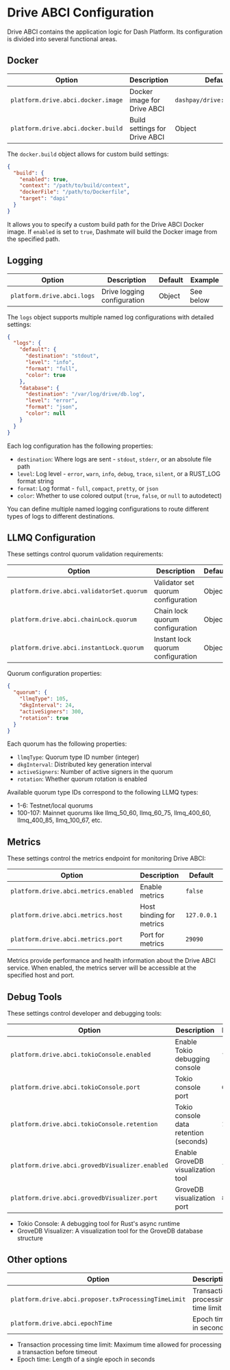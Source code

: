# Drive ABCI Configuration

Drive ABCI contains the application logic for Dash Platform. Its configuration is divided into several functional areas.

## Docker

| Option | Description | Default | Example |
|--------|-------------|---------|---------|
| `platform.drive.abci.docker.image` | Docker image for Drive ABCI | `dashpay/drive:${version}` | `dashpay/drive:latest` |
| `platform.drive.abci.docker.build` | Build settings for Drive ABCI | Object | See below |

The `docker.build` object allows for custom build settings:
```json
{
  "build": {
    "enabled": true,
    "context": "/path/to/build/context",
    "dockerFile": "/path/to/Dockerfile",
    "target": "dapi"
  }
}
```

It allows you to specify a custom build path for the Drive ABCI Docker image. If `enabled` is set to `true`, Dashmate will build the Docker image from the specified path.

## Logging

| Option | Description | Default | Example |
|--------|-------------|---------|---------|
| `platform.drive.abci.logs` | Drive logging configuration | Object | See below |

The `logs` object supports multiple named log configurations with detailed settings:

```json
{
  "logs": {
    "default": {
      "destination": "stdout",
      "level": "info",
      "format": "full",
      "color": true
    },
    "database": {
      "destination": "/var/log/drive/db.log",
      "level": "error",
      "format": "json",
      "color": null
    }
  }
}
```

Each log configuration has the following properties:
- `destination`: Where logs are sent - `stdout`, `stderr`, or an absolute file path
- `level`: Log level - `error`, `warn`, `info`, `debug`, `trace`, `silent`, or a RUST_LOG format string
- `format`: Log format - `full`, `compact`, `pretty`, or `json`
- `color`: Whether to use colored output (`true`, `false`, or `null` to autodetect)

You can define multiple named logging configurations to route different types of logs to different destinations.

## LLMQ Configuration

These settings control quorum validation requirements:

| Option | Description | Default | Example |
|--------|-------------|---------|---------|
| `platform.drive.abci.validatorSet.quorum` | Validator set quorum configuration | Object | See below |
| `platform.drive.abci.chainLock.quorum` | Chain lock quorum configuration | Object | See below |
| `platform.drive.abci.instantLock.quorum` | Instant lock quorum configuration | Object | See below |

Quorum configuration properties:

```json
{
  "quorum": {
    "llmqType": 105,
    "dkgInterval": 24,
    "activeSigners": 300,
    "rotation": true
  }
}
```

Each quorum has the following properties:
- `llmqType`: Quorum type ID number (integer)
- `dkgInterval`: Distributed key generation interval
- `activeSigners`: Number of active signers in the quorum
- `rotation`: Whether quorum rotation is enabled

Available quorum type IDs correspond to the following LLMQ types:
- 1-6: Testnet/local quorums
- 100-107: Mainnet quorums like llmq_50_60, llmq_60_75, llmq_400_60, llmq_400_85, llmq_100_67, etc.

##  Metrics

These settings control the metrics endpoint for monitoring Drive ABCI:

| Option | Description | Default | Example |
|--------|-------------|---------|---------|
| `platform.drive.abci.metrics.enabled` | Enable metrics | `false` | `true` |
| `platform.drive.abci.metrics.host` | Host binding for metrics | `127.0.0.1` | `0.0.0.0` |
| `platform.drive.abci.metrics.port` | Port for metrics | `29090` | `29091` |

Metrics provide performance and health information about the Drive ABCI service. When enabled, the metrics server will be accessible at the specified host and port.

## Debug Tools

These settings control developer and debugging tools:

| Option | Description | Default | Example |
|--------|-------------|---------|---------|
| `platform.drive.abci.tokioConsole.enabled` | Enable Tokio debugging console | `false` | `true` |
| `platform.drive.abci.tokioConsole.port` | Tokio console port | `6669` | `6670` |
| `platform.drive.abci.tokioConsole.retention` | Tokio console data retention (seconds) | `180` | `300` |
| `platform.drive.abci.grovedbVisualizer.enabled` | Enable GroveDB visualization tool | `false` | `true` |
| `platform.drive.abci.grovedbVisualizer.port` | GroveDB visualization port | `8083` | `8084` |

- Tokio Console: A debugging tool for Rust's async runtime
- GroveDB Visualizer: A visualization tool for the GroveDB database structure

## Other options

| Option | Description | Default | Example |
|--------|-------------|---------|---------|
| `platform.drive.abci.proposer.txProcessingTimeLimit` | Transaction processing time limit | `null` | `"5s"` |
| `platform.drive.abci.epochTime` | Epoch time in seconds | `788400` | `1576800` |

- Transaction processing time limit: Maximum time allowed for processing a transaction before timeout
- Epoch time: Length of a single epoch in seconds


